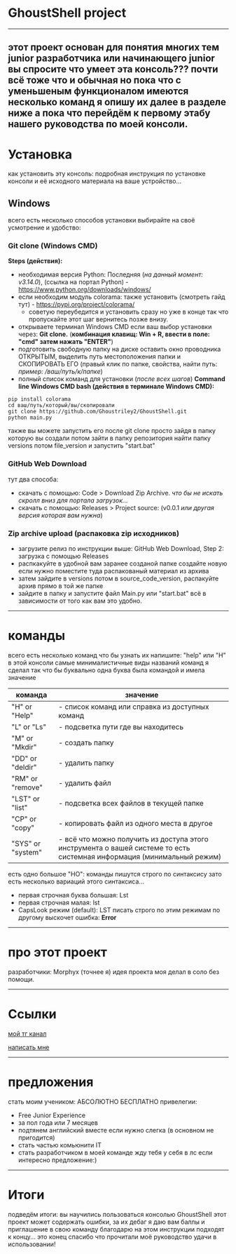 # GhoustShell project
---
этот проект основан для понятия многих тем junior разработчика или начинающего junior
вы спросите что умеет эта консоль??? почти всё тоже что и обычная но пока что с уменьшеным функционалом имеются несколько команд
я опишу их далее в разделе ниже а пока что перейдём к первому этабу нашего руководства по моей консоли.
---
# Установка
как установить эту консоль: подробная инструкция по установке консоли и её исходного материала на ваше устройство...

## Windows
всего есть несколько способов установки выбирайте на своё усмотрение и удобство:

### Git clone (Windows CMD)
**Steps (действия):**
- необходимая версия Python: Последняя (*на данный момент: v3.14.0*), (ссылка на портал Python) - https://www.python.org/downloads/windows/
- если необходим модуль colorama: также установить (смотреть гайд тут) - https://pypi.org/project/colorama/
  - советую переубедится и установить сразу но уже в конце так что пропускайте этот шаг вернитесь позже внизу.
- открываете терминал Windows CMD если ваш выбор установки через: **Git clone.** (**комбинация клавищ: Win + R, ввести в поле: "cmd" затем нажать "ENTER"**)
- подготовить свободную папку на диске оставить окно проводника ОТКРЫТЫМ, выделить путь местоположения папки и СКОПИРОВАТЬ ЕГО (правый клик по папке, свойства, найти путь: *пример: /ваш/путь/к/папке*)
- полный список команд для установки (*после всех шагов*)
**Command line Windows CMD bash (действия в терминале Windows CMD):**
```
pip install colorama
cd ваш/путь/который/вы/скопировали
git clone https://github.com/Ghoustriley2/GhoustShell.git
python main.py
```
также вы можете запустить его после git clone просто зайдя в папку которую вы создали потом зайти в папку репозитория найти папку versions потом file_version и запустить "start.bat"

### GitHub Web Download
тут два способа:
- скачать с помощью: Code > Download Zip Archive. *что бы не искать скролл вниз для портала загрузок...*
- скачать с помощью: Releases > Project source: (v0.0.1 *или другая версия которая вам нужна*)

### Zip archive upload (распаковка zip исходников)
- загрузите релиз по инструкции выше: GitHub Web Download, Step 2: загрузка с помощью Releases
- распкакуйте в удобной вам заранее созданой папке создайте новую если нужно поместите туда распакованый материал из архива
- затем зайдите в versions потом в source_code_version, распакуйте архив прямо в той же папке
- зайдите в папку и запустите файл Main.py или "start.bat" всё в зависимости от того как вам это удобно.

---

# команды

всего есть несколько команд что бы узнать их напишите: "help" или "H"
в этой консоли самые минималистичные виды названий команд я сделал так что бы буквально одна буква была командой и имела значение

| команда | значение |
|---------|----------|
| "H" or "Help" | - список команд или справка из доступных команд |
| "L" or "Ls" | - подсветка пути где вы находитесь |
| "M" or "Mkdir" | - создать папку |
| "DD" or "deldir" | - удалить папку |
| "RM" or "remove" | - удалить файл |
| "LST" or "list" | - подсветка всех файлов в текущей папке |
| "CP" or "copy" | - копировать файл из одного места в другое |
| "SYS" or "system" | - всё что можно получить из доступа этого инструмента о вашей системе то есть системная информация (минимальный режим) |

есть одно большое "НО": команды пишутся строго по синтаксису зато есть несколько вариаций этого синтаксиса...
- первая строчная буква большая: Lst
- первая строчная малая: lst
- CapsLook режим (default): LST
писать строго по этим режимам по другому выскочет ошибка: **Error**

---

# про этот проект
разработчики: Morphyx (точнее я)
идея проекта моя
делал в соло без помощи.

---

# Ссылки
[мой тг канал](https://t.me/pythonunluck)

[написать мне](https://t.me/pydestroyer)

---

# предложения
стать моим учеником: АБСОЛЮТНО БЕСПЛАТНО
привелегии:
- Free Junior Experience
- за пол года или 7 месяцев
- подтянем английский вместе если нужно слегка (в основном не пригодится)
- стать частью комьюнити IT
- стать разработчиком в моей команде
жду тебя у себя в лс если интересно предложение:)

---

# Итоги
подведём итоги: вы научились пользоваться консолью GhoustShell
этот проект может содержать ошибки, за их дебаг я даю вам баллы и приглашение в свою команду
благодарю на этом инструкции подходят к концу...
это конец спасибо что прочитали моё руководство удачи в использовании!
